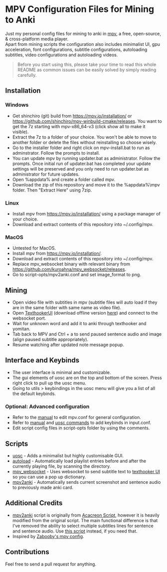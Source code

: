 # MPV Configuration Files for Mining to Anki

Just my personal config files for mining to anki in [mpv](https://mpv.io/), a free, open-source, & cross-platform media player. \
Apart from mining scripts the configuration also includes minimalist UI, gpu acceleration, font configurations, subtitle configurations, autoloading subtitles, video configurations and autoloading videos. 

> Before you start using this, please take your time to read this whole README as common issues can be easily solved by simply reading carefully.

## Installation

### Windows
- Get shinchiro (git) build from https://mpv.io/installation/ or https://github.com/shinchiro/mpv-winbuild-cmake/releases. You want to get the 7z starting with 
mpv-x86_64-v3 (click show all to make it visible).
- Extract the 7z to a folder of your choice. You won't be able to move to another folder or delete the files without reinstalling so choose wisely.
- Go to the installer folder and right click on mpv-install.bat to run as adminstrator. Follow the prompts to install.
- You can update mpv by running updater.bat as administrator. Follow the prompts. Once initial run of updater.bat has completed your update settings will be preserved and you only need to run updater.bat as administrator for future updates.
- Open %appdata% and create a folder called mpv.
- Download the zip of this repository and move it to the %appdata%\mpv folder. Then "Extract Here" using 7zip.

### Linux
- Install mpv from https://mpv.io/installation/ using a package manager of your choice.
- Download and extract contents of this repository into ~/.config/mpv.

### MacOS
- Untested for MacOS.
- Install mpv from https://mpv.io/installation/.
- Download and extract contents of this repository into ~/.config/mpv.
- Replace mpv_websocket binary with relevant binary from https://github.com/kuroahna/mpv_websocket/releases.
- Go to script-opts/mpv2anki.conf and set image_format to png.

## Mining
- Open video file with subtitles in mpv (subtitle files will auto load if they are in the same folder with same name as video file).
- Open [TexthookerUI](https://renji-xd.github.io/texthooker-ui/) (download offline version [here](https://raw.githubusercontent.com/Renji-XD/texthooker-ui/main/docs/index.html)) and connect to the websocket port.
- Wait for unknown word and add it to anki through texthooker and yomitan.
- Tab back to MPV and Ctrl + a to send paused sentence audio and image (align paused subtitle appropriately).
- Resume watching after updated note message popup.

## Interface and Keybinds
- The user interface is minimal and customizable. 
- The gui elements of uosc are on the top and bottom of the screen. Press right click to pull up the uosc menu.
- Going to utils > keybindings in the uosc menu will give you a list of all the default keybinds. 
### Optional: Advanced configuration
- Refer to the [manual](https://mpv.io/manual/master/) to edit mpv.conf for general configuration.
- Refer to [manual](https://mpv.io/manual/master/) and [uosc commands](https://github.com/tomasklaen/uosc#commands) to add keybinds in input.conf.
- Edit script config files in script-opts folder by using the comments.

## Scripts
- [uosc](https://github.com/darsain/uosc) - Adds a minimalist but highly customisable GUI.
- [autoload](https://github.com/mpv-player/mpv/blob/master/TOOLS/lua/autoload.lua) - Automatically load playlist entries before and after the currently playing file, by scanning the directory.
- [mpv_websocket](https://github.com/kuroahna/mpv_websocket) - Uses websocket to send subtitle text to [texthooker UI](https://github.com/Renji-XD/texthooker-ui) so you can use a pop up dictionary.
- [mpv2anki](https://raw.githubusercontent.com/kamperemu/jp-mpv-conf/refs/heads/master/scripts/mpv2anki.lua) - Automatically sends current screenshot and sentence audio to previously made anki card.

## Additional Credits
- [mpv2anki](https://raw.githubusercontent.com/kamperemu/jp-mpv-conf/refs/heads/master/scripts/mpv2anki.lua) script is originally from [Acacreon Script](https://github.com/friedrich-de/Anacreon-Script), however it is heavily modified from the original script. The main functional difference is that I've removed the ability to select multiple subtitles lines for sentence and sentence audio. Use [this script](https://raw.githubusercontent.com/friedrich-de/Anacreon-Script/refs/heads/main/animecards_v35_modified.lua) instead, if you need that.
- Inspired by [Zabooby's mpv config](https://github.com/Zabooby/mpv-config).

## Contributions
Feel free to send a pull request for anything.
